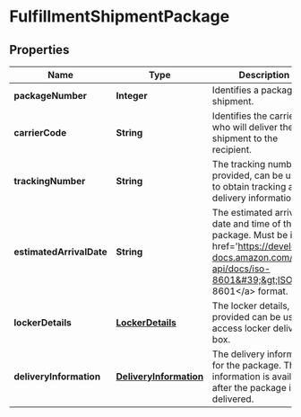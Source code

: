 
# FulfillmentShipmentPackage

## Properties
Name | Type | Description | Notes
------------ | ------------- | ------------- | -------------
**packageNumber** | **Integer** | Identifies a package in a shipment. | 
**carrierCode** | **String** | Identifies the carrier who will deliver the shipment to the recipient. | 
**trackingNumber** | **String** | The tracking number, if provided, can be used to obtain tracking and delivery information. |  [optional]
**estimatedArrivalDate** | **String** | The estimated arrival date and time of the package. Must be in &lt;a href&#x3D;&#39;https://developer-docs.amazon.com/sp-api/docs/iso-8601&#39;&gt;ISO 8601&lt;/a&gt; format. |  [optional]
**lockerDetails** | [**LockerDetails**](LockerDetails.md) | The locker details, if provided can be used to access locker delivery box. |  [optional]
**deliveryInformation** | [**DeliveryInformation**](DeliveryInformation.md) | The delivery information for the package. This information is available after the package is delivered. |  [optional]



